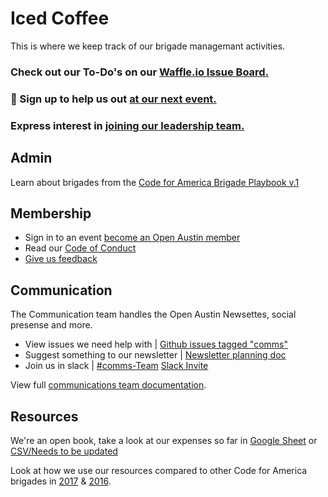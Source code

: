 # Iced Coffee

This is where we keep track of our brigade managemant activities.

### Check out our To-Do's on our [Waffle.io Issue Board.](https://waffle.io/open-austin/iced-coffee)

### 📝 Sign up to help us out [at our next event.](https://github.com/open-austin/iced-coffee/wiki/Open-Austin-Event-Volunteers)

### Express interest in [joining our leadership team.](https://openaustin.typeform.com/to/zyE0a4)

## Admin

Learn about brigades from the [Code for America Brigade Playbook v.1](http://www.codeforamerica.org/brigade/static/playbook_v1_nov2015.pdf)

## Membership

- Sign in to an event [become an Open Austin member](http://tinyurl.com/oamembership)
- Read our [Code of Conduct](https://www.open-austin.org/about/#code-of-conduct)
- [Give us feedback](https://goo.gl/forms/H2k1ILqEDsJKnRxm2) 


## Communication 
The Communication team handles the Open Austin Newsettes, social presense and more. 
- View issues we need help with | [Github issues tagged "comms"](https://github.com/open-austin/iced-coffee/issues?q=is%3Aopen+is%3Aissue+label%3Acomms)
- Suggest something to our newsletter | [Newsletter planning doc](https://docs.google.com/document/d/1E1QGjLEWObfBsTN6IXt1eNu6Dggmm_4W6emLbhllAFQ/edit?usp=sharing)
- Join us in slack | [#comms-Team](https://open-austin.slack.com/messages/C069VT41W/team/U4CS67DPA/) [Slack Invite](https://slack.open-austin.org/)

View full [communications team documentation](https://github.com/open-austin/iced-coffee/wiki/Communications).


## Resources

We're an open book, take a look at our expenses so far in [Google Sheet](https://docs.google.com/spreadsheets/d/13yTcEDH-_XsO1erytDJiFceCLrbXtfF8RQxHN6meiUM/edit?usp=sharing) or [CSV/Needs to be updated](https://github.com/open-austin/iced-coffee/blob/master/resources/2017_Expenses.csv)

Look at how we use our resources compared to other Code for America brigades in [2017](https://docs.google.com/spreadsheets/d/1ORwvp9rPOidH-bhTAfzSmUGWpi7AHOKyhrgCKZmkGKQ/edit#gid=0) & [2016](https://docs.google.com/spreadsheets/d/1aHEs3iBPbdb2SAT70dmhuy4Z5LnjC9njXLrKr-H6aDo/edit#gid=0).





